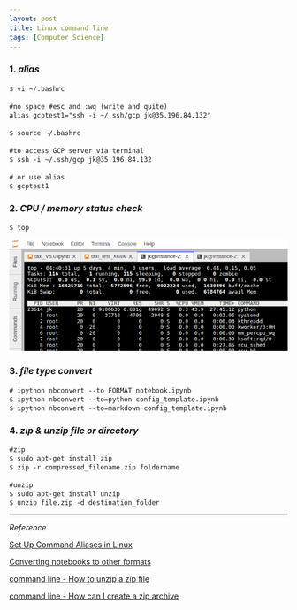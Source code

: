 ```yaml
---
layout: post
title: Linux command line
tags: [Computer Science]
---
```


### 1. *alias*

```
$ vi ~/.bashrc

#no space #esc and :wq (write and quite)
alias gcptest1="ssh -i ~/.ssh/gcp jk@35.196.84.132"

$ source ~/.bashrc

#to access GCP server via terminal
$ ssh -i ~/.ssh/gcp jk@35.196.84.132

# or use alias
$ gcptest1

```

### 2. *CPU / memory status check*

```
$ top
```

![alt text](/assets/img/cpu_memory.png)


### 3. *file type convert*

```
# ipython nbconvert --to FORMAT notebook.ipynb
$ ipython nbconvert --to=python config_template.ipynb
$ ipython nbconvert --to=markdown config_template.ipynb

```

### 4. *zip & unzip file or directory*

```
#zip
$ sudo apt-get install zip
$ zip -r compressed_filename.zip foldername

#unzip
$ sudo apt-get install unzip
$ unzip file.zip -d destination_folder

```

***

*Reference*

[Set Up Command Aliases in Linux](http://www.hostingadvice.com/how-to/set-command-aliases-linuxubuntudebian/)

[Converting notebooks to other formats](https://ipython.org/ipython-doc/3/notebook/nbconvert.html)

[command line - How to unzip a zip file](https://askubuntu.com/questions/86849/how-to-unzip-a-zip-file-from-the-terminal)

[command line - How can I create a zip archive](https://askubuntu.com/questions/58889/how-can-i-create-a-zip-archive-of-a-whole-directory-via-terminal-without-hidden)
